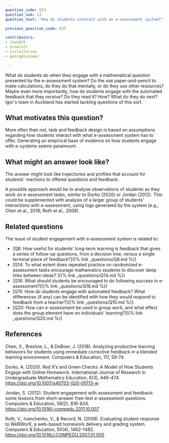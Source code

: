 ```yaml
---
question_code: Q13
question_num: 13
question_text: "How do students interact with an e-assessment system?" 

previous_question_code: Q35

contributors: 
- ikon625
- prowlett
- niclaslarson
- georgekinnear

---
```



What do students do when they engage with a mathematical question presented by the e-assessment system? Do the use paper-and-pencil to make calculations, do they do that mentally, or do they use other resources? Maybe even more importantly, how do students engage with the automated feedback that they receive? Do they read it? How? What do they do next?
Igor's team in Auckland has started tackling questions of this sort.



## What motivates this question?

More often than not, task and feedback design is based on assumptions regarding how students interact with what e-assessment system has to offer. Generating an empirical base of evidence on how students engage with e-systems seems paramount.

## What might an answer look like?

The answer might look like trajectories and profiles that account for students' reactions to offered questions and feedback.

A possible approach would be to analyse observations of students as they work on e-assessment tasks, similar to Dorko (2020) or Jordan (2012). This could be supplemented with analysis of a larger group of students' interactions with e-assessment, using logs generated by the system (e.g., Chen et al., 2018; Roth et al., 2008).

## Related questions

The issue of student engagement with e-assessment system is related to:

* [Q8: How useful for students’ long-term learning is feedback that gives a series of follow-up questions, from a decision tree, versus a single terminal piece of feedback?]({% link _questions/Q8.md %})
* [Q14: To what extent does repeated practice on randomized e-assessment tasks encourage mathematics students to discover deep links between ideas? ]({% link _questions/Q14.md %})
* [Q16: What should students be encouraged to do following success in e-assessment?]({% link _questions/Q16.md %})
* [Q15: How do students engage with automated feedback? What differences (if any) can be identified with how they would respond to feedback from a teacher?]({% link _questions/Q15.md %})
* [Q20: How can e-assessment be used in group work, and what effect does the group element have on individuals' learning?]({% link _questions/Q20.md %})

## References

<div class="reference_list" markdown="1">

Chen, X., Breslow, L., & DeBoer, J. (2018). Analyzing productive learning behaviors for students using immediate corrective feedback in a blended learning environment. Computers & Education, 117, 59-74.

Dorko, A. (2020). Red X’s and Green Checks: A Model of How Students Engage with Online Homework. International Journal of Research in Undergraduate Mathematics Education, 6(3), 446–474. <https://doi.org/10.1007/s40753-020-00113-w>

Jordan, S. (2012). Student engagement with assessment and feedback: some lessons from short-answer free-text e-assessment questions. Computers & Education, 58(2), 818-834. <https://doi.org/10.1016/j.compedu.2011.10.007>

Roth, V., Ivanchenko, V., & Record, N. (2008). Evaluating student response to WeBWorK, a web-based homework delivery and grading system. Computers & Education, 50(4), 1462–1482. <https://doi.org/10.1016/J.COMPEDU.2007.01.005>

</div>
